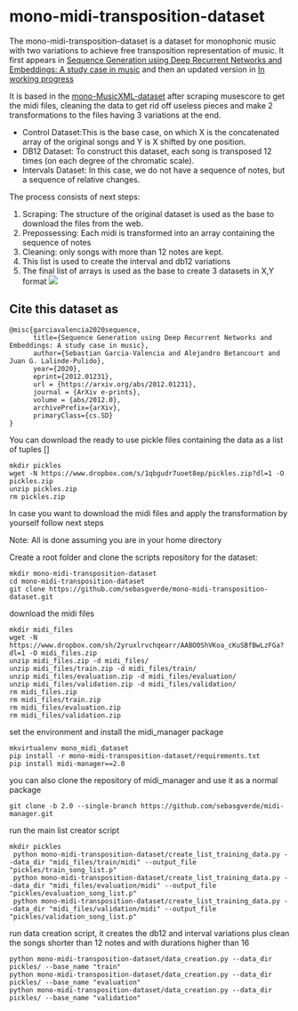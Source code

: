 # mono-midi-transposition-dataset
The mono-midi-transposition-dataset is a dataset for monophonic music with two variations to achieve free transposition representation of music.
It first appears in [Sequence Generation using Deep Recurrent Networks and Embeddings: A study case in music](https://arxiv.org/abs/2012.01231) and then an updated version in [In working progress]()

It is based in the [mono-MusicXML-dataset](https://github.com/EelcovdW/mono-MusicXML-dataset) after scraping musescore to get the midi files, cleaning the data to get rid off useless pieces and make 2 transformations to the files having 3 variations at the end.
- Control Dataset:This is the base case, on which X is the concatenated array of the original songs and Y is X shifted by one position.
- DB12 Dataset: To construct this dataset, each song is transposed 12 times (on each degree of the chromatic scale).
- Intervals Dataset: In this case, we do not have a sequence of notes, but a sequence of relative changes. 

The process consists of next steps: 
1. Scraping: The structure of the original dataset is used as the base to download the files from the web. 
2. Prepossessing: Each midi is transformed into an array containing the sequence of notes 
3. Cleaning: only songs with more than 12 notes are kept.  
4. This list is used to create the interval and db12 variations
5. The final list of arrays is used as the base to create 3 datasets in X,Y format
![](https://sebasgverde.github.io/rnn-cells-music-paper/images/datasetflow.png)

## Cite this dataset as
```buildoutcfg
@misc{garciavalencia2020sequence,
      title={Sequence Generation using Deep Recurrent Networks and Embeddings: A study case in music}, 
      author={Sebastian Garcia-Valencia and Alejandro Betancourt and Juan G. Lalinde-Pulido},
      year={2020},
      eprint={2012.01231},
      url = {https://arxiv.org/abs/2012.01231},
      journal = {ArXiv e-prints},
      volume = {abs/2012.0},
      archivePrefix={arXiv},
      primaryClass={cs.SD}
}
```

You can download the ready to use pickle files containing the data as a list of tuples []
```buildoutcfg
mkdir pickles
wget -N https://www.dropbox.com/s/1qbgudr7uoet8ep/pickles.zip?dl=1 -O pickles.zip
unzip pickles.zip 
rm pickles.zip
```

In case you want to download the midi files and apply the transformation by yourself follow next steps

Note: All is done assuming you are in your home directory

Create a root folder and clone the scripts repository for the dataset:

```buildoutcfg
mkdir mono-midi-transposition-dataset
cd mono-midi-transposition-dataset
git clone https://github.com/sebasgverde/mono-midi-transposition-dataset.git
```
download the midi files
```buildoutcfg
mkdir midi_files
wget -N https://www.dropbox.com/sh/2yruxlrvchqearr/AABO0ShVKoa_cKuSBfBwLzFGa?dl=1 -O midi_files.zip
unzip midi_files.zip -d midi_files/
unzip midi_files/train.zip -d midi_files/train/
unzip midi_files/evaluation.zip -d midi_files/evaluation/
unzip midi_files/validation.zip -d midi_files/validation/
rm midi_files.zip 
rm midi_files/train.zip
rm midi_files/evaluation.zip
rm midi_files/validation.zip

```
set the environment and install the midi_manager package
```buildoutcfg
mkvirtualenv mono_midi_dataset
pip install -r mono-midi-transposition-dataset/requirements.txt
pip install midi-manager==2.0
```

you can also clone the repository of midi_manager and use it as a normal package
```buildoutcfg
git clone -b 2.0 --single-branch https://github.com/sebasgverde/midi-manager.git
```

run the main list creator script
```buildoutcfg
mkdir pickles
 python mono-midi-transposition-dataset/create_list_training_data.py --data_dir "midi_files/train/midi" --output_file "pickles/train_song_list.p"
 python mono-midi-transposition-dataset/create_list_training_data.py --data_dir "midi_files/evaluation/midi" --output_file "pickles/evaluation_song_list.p"
 python mono-midi-transposition-dataset/create_list_training_data.py --data_dir "midi_files/validation/midi" --output_file "pickles/validation_song_list.p"

```

run data creation script, it creates the db12 and interval variations plus clean the songs shorter than 12 notes and
with durations higher than 16
```buildoutcfg
python mono-midi-transposition-dataset/data_creation.py --data_dir pickles/ --base_name "train"
python mono-midi-transposition-dataset/data_creation.py --data_dir pickles/ --base_name "evaluation"
python mono-midi-transposition-dataset/data_creation.py --data_dir pickles/ --base_name "validation"

```
